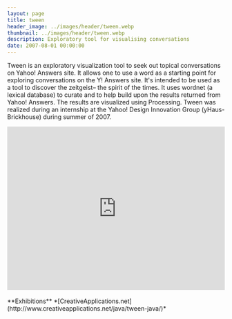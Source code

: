 ```yaml
---
layout: page
title: tween
header_image: ../images/header/tween.webp
thumbnail: ../images/header/tween.webp
description: Exploratory tool for visualising conversations
date: 2007-08-01 00:00:00
---
```


Tween is an exploratory visualization tool to seek out topical conversations on Yahoo! Answers site. It allows one to use a word as a starting point for exploring conversations on the Y! Answers site. It's intended to be used as a tool to discover the zeitgeist– the spirit of the times. It uses wordnet (a lexical database) to curate and to help build upon the results returned from Yahoo! Answers. The results are visualized using Processing. Tween was realized during an internship at the Yahoo! Design Innovation Group (yHaus-Brickhouse) during summer of 2007.

<div style="padding:75% 0 0 0;position:relative;"><iframe src="https://player.vimeo.com/video/5795368?badge=0&amp;autopause=0&amp;player_id=0&amp;app_id=58479" frameborder="0" allow="autoplay; fullscreen; picture-in-picture" style="position:absolute;top:0;left:0;width:100%;height:100%;" title="Tween"></iframe></div><script src="https://player.vimeo.com/api/player.js"></script>
<br>
**Exhibitions**  
*[CreativeApplications.net](http://www.creativeapplications.net/java/tween-java/)*